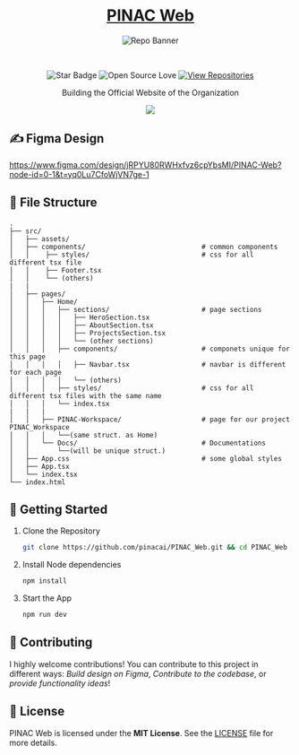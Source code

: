 <div align="center">

<h1 style="border-bottom: none">
    <b><a href="https://github.com/pinacai">PINAC Web</a></b>
</h1>

![Repo Banner](https://github.com/user-attachments/assets/17d588ca-48ff-4afd-ae15-f82d52803cc6)

<br>
<be>

![Star Badge](https://img.shields.io/static/v1?label=%F0%9F%8C%9F&message=If%20Useful&style=style=flat&color=BC4E99)
![Open Source Love](https://badges.frapsoft.com/os/v1/open-source.svg?v=103)
[![View Repositories](https://img.shields.io/badge/View-Our_Repositories-blue?logo=GitHub)](https://github.com/pinacai?tab=repositories)

Building the Official Website of the Organization

![](https://skillicons.dev/icons?i=react,vite,typescript)

</div>


## ✍ Figma Design

https://www.figma.com/design/jRPYU80RWHxfvz6cpYbsMI/PINAC-Web?node-id=0-1&t=yq0Lu7CfoWjVN7ge-1


## 📂 File Structure

    .
    ├── src/
    │   ├── assets/
    │   ├── components/                             # common components
    │   │    ├── styles/                            # css for all different tsx file
    │   │    ├── Footer.tsx
    │   │    └── (others)
    |   |
    │   ├── pages/
    │   │   ├── Home/
    │   │   │   ├── sections/                       # page sections
    │   │   │   │   ├── HeroSection.tsx
    │   │   │   │   ├── AboutSection.tsx
    │   │   │   │   ├── ProjectsSection.tsx
    │   │   │   │   └── (other sections)
    │   │   │   ├── components/                     # componets unique for this page
    │   │   │   │   ├── Navbar.tsx                  # navbar is different for each page
    │   │   │   │   └── (others)
    │   │   │   ├── styles/                         # css for all different tsx files with the same name
    │   │   │   └── index.tsx
    |   |   |
    │   │   ├── PINAC-Workspace/                    # page for our project PINAC_Workspace
    │   │   │   └──(same struct. as Home)
    │   │   └── Docs/                               # Documentations
    │   │       └──(will be unique struct.)
    │   ├── App.css                                 # some global styles
    │   ├── App.tsx
    │   └── index.tsx
    └── index.html


## 🚀 Getting Started

1. Clone the Repository

   ```bash
   git clone https://github.com/pinacai/PINAC_Web.git && cd PINAC_Web
   ```

2. Install Node dependencies

   ```bash
   npm install
   ```

3. Start the App
   ```bash
   npm run dev
   ```


## 🎉 Contributing

I highly welcome contributions! You can contribute to this project in different ways: _*Build design on Figma*_, _*Contribute to the codebase*_, or _*provide functionality ideas*_!


## 📄 License

PINAC Web is licensed under the **MIT License**. See the <a href="https://github.com/pinacai/PINAC_Web/blob/main/LICENSE">LICENSE</a> file for more details.
